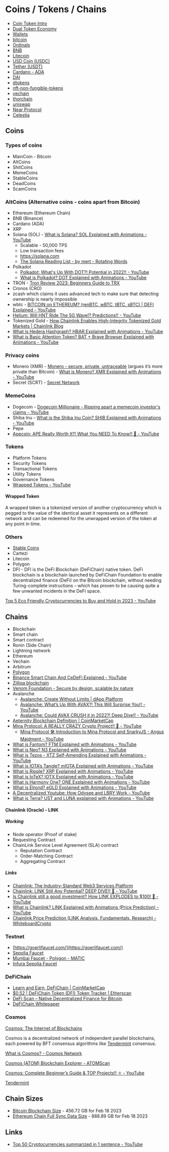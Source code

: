 # Coins / Tokens / Chains

- [Coin Token Intro](decentralized-applications/coins-tokens-chains/coin-token-intro.md)
- [Dual Token Economy](decentralized-applications/coins-tokens-chains/dual-token-economy.md)
- [Wallets](decentralized-applications/coins-tokens-chains/wallets.md)
- [bitcoin](decentralized-applications/coins-tokens-chains/bitcoin.md)
- [Ordinals](decentralized-applications/coins-tokens-chains/ordinals.md)
- [BNB](decentralized-applications/coins-tokens-chains/bnb.md)
- [Litecoin](decentralized-applications/coins-tokens-chains/litecoin.md)
- [USD Coin (USDC)](decentralized-applications/coins-tokens-chains/usdc.md)
- [Tether (USDT)](decentralized-applications/coins-tokens-chains/usdt.md)
- [Cardano - ADA](decentralized-applications/coins-tokens-chains/cardano.md)
- [DAI](decentralized-applications/coins-tokens-chains/dai.md)
- [dtokens](decentralized-applications/coins-tokens-chains/dtokens.md)
- [nft-non-fungible-tokens](decentralized-applications/coins-tokens-chains/nft-non-fungible-tokens.md)
- [vechain](decentralized-applications/coins-tokens-chains/vechain.md)
- [thorchain](decentralized-applications/coins-tokens-chains/thorchain.md)
- [uniswap](decentralized-applications/coins-tokens-chains/uniswap.md)
- [Near Protocol](decentralized-applications/coins-tokens-chains/near-protocol.md)
- [Celestia](decentralized-applications/coins-tokens-chains/celestia.md)

## Coins

### Types of coins

- MainCoin - Bitcoin
- AltCoins
- ShitCoins
- MemeCoins
- StableCoins
- DeadCoins
- ScamCoins

### AltCoins (Alternative coins - coins apart from Bitcoin)

- Ethereum (Ethereum Chain)
- BNB (Binance)
- Cardano (ADA)
- XRP
- Solana (SOL) - [What is Solana? SOL Explained with Animations - YouTube](https://www.youtube.com/watch?v=1jzROE6EhxM)
  - Scalable - 50,000 TPS
  - Low transaction fees
  - <https://solana.com>
  - [The Solana Reading List - by mert - Rotating Words](https://www.mertimus.com/p/the-solana-reading-list?)
- Polkadot
  - [Polkadot: What's Up With DOT?! Potential in 2022!! - YouTube](https://www.youtube.com/watch?v=H7S5k5jWp48)
  - [What is Polkadot? DOT Explained with Animations - YouTube](https://www.youtube.com/watch?v=YlAdEQp6ekM)
- TRON - [Tron Review 2023: Beginners Guide to TRX](https://www.coinbureau.com/review/tron-trx-review/)
- Cronos (CRO)
- zcash which claims it uses advanced tech to make sure that detecting ownership is nearly impossible
- wbtc - [BITCOIN on ETHEREUM? (renBTC, wBTC, tBTC, sBTC) | DEFI Explained - YouTube](https://www.youtube.com/watch?v=iExly7FGKAQ)
- [Helium: Will HNT Ride The 5G Wave!? Predictions!! - YouTube](https://www.youtube.com/watch?v=cTWv_lv5dG4)
- Tokenized Gold - [How Chainlink Enables High-Integrity Tokenized Gold Markets | Chainlink Blog](https://blog.chain.link/what-is-tokenized-gold/)
- [What is Hedera Hashgraph? HBAR Explained with Animations - YouTube](https://www.youtube.com/watch?v=5UJsowkiYDY)
- [What is Basic Attention Token? BAT + Brave Browser Explained with Animations - YouTube](https://www.youtube.com/watch?v=uBI3kF0vs-U)

### Privacy coins

- Monero (XMR) - [Monero - secure, private, untraceable](https://www.getmonero.org/) (argues it’s more private than Bitcoin) - [What is Monero? XMR Explained with Animations - YouTube](https://www.youtube.com/watch?v=B7sLnmlZ-kU)
- Secret (SCRT) - [Secret Network](https://scrt.network/)

### MemeCoins

- Dogecoin - [Dogecoin Millionaire - Ripping apart a memecoin investor's claims - YouTube](https://www.youtube.com/watch?v=gBjkG4G8o9k)
- Shiba Inu - [What is the Shiba Inu Coin? SHIB Explained with Animations - YouTube](https://www.youtube.com/watch?v=jGjmOjD_F-o)
- Pepe
- [Apecoin: APE Really Worth It?! What You NEED To Know!! 🦧 - YouTube](https://www.youtube.com/watch?v=Zi-7MqpbV4o)

### Tokens

- Platform Tokens
- Security Tokens
- Transactional Tokens
- Utility Tokens
- Governance Tokens
- [Wrapped Tokens - YouTube](https://www.youtube.com/watch?v=DuwQ6NuPQp4)

#### Wrapped Token

A wrapped token is a tokenized version of another cryptocurrency which is pegged to the value of the identical asset it represents on a different network and can be redeemed for the unwrapped version of the token at any point in time.

### Others

- [Stable Coins](decentralized-applications/coins-tokens-chains/stable-coins.md)
- Cartezi
- Litecoin
- Polygon
- DFI - DFI is the DeFi Blockchain (DeFiChain) native token. DeFi blockchain is a blockchain launched by DeFiChain Foundation to enable decentralized finance (DeFi) on the Bitcoin blockchain, without needing Turing-complete instructions – which has proven to be causing quite a few unwanted incidents in the DeFi space.

[Top 5 Eco Friendly Cryptocurrencies to Buy and Hold in 2023 - YouTube](https://www.youtube.com/watch?v=7XV3TFISzUk)

## Chains

- Blockchain
- Smart chain
- Smart contract
- Ronin (Side Chain)
- Lightning network
- Ethereum
- Vechain
- Arbitrum
- [Polygon](decentralized-applications/ethereum/polygon.md)
- [Binance Smart Chain And CeDeFi Explained - YouTube](https://www.youtube.com/watch?v=iJDoc0kvXLc)
- [Zilliqa blockchain](https://www.zilliqa.com/what-is-zil)
- [Venom Foundation - Secure by design, scalable by nature](https://venom.foundation/)
- Avalanche
  - [Avalanche: Create Without Limits | dApp Platform](https://www.avax.network/)
  - [Avalanche: What’s Up With AVAX?! This Will Surprise You!! - YouTube](https://www.youtube.com/watch?v=kts3zcktuZ8)
  - [Avalanche: Could AVAX CRUSH it in 2022?! Deep Dive!! - YouTube](https://www.youtube.com/watch?v=JKiB_4TPXDM)
- [Aeternity Blockchain Definition | CoinMarketCap](https://coinmarketcap.com/alexandria/glossary/aeternity-blockchain)
- [Mina Protocol: A REALLY CRAZY Crypto Project!! 🤯 - YouTube](https://www.youtube.com/watch?v=Zj6rNewnbrw)
  - [Mina Protocol 🛠️ Introduction to Mina Protocol and SnarkyJS - Angus Maidment - YouTube](https://www.youtube.com/watch?v=GcbkxGqT1P0)
- [What is Fantom? FTM Explained with Animations - YouTube](https://www.youtube.com/watch?v=oRoS7VVwe7w)
- [What is Neo? N3 Explained with Animations - YouTube](https://www.youtube.com/watch?v=I_vCOzEbSMI)
- [What is Tezos - XTZ Self-Amending Explained with Animations - YouTube](https://www.youtube.com/watch?v=Umy75ihttwo)
- [What is IOTA’s Tangle? mIOTA Explained with Animations - YouTube](https://www.youtube.com/watch?v=3K9DD5phJEY)
- [What is Ripple? XRP Explained with Animations - YouTube](https://www.youtube.com/watch?v=dlxYUQIMzqo)
- [What is IoTeX? IOTX Explained with Animations - YouTube](https://www.youtube.com/watch?v=WyHNu0rnZNk)
- [What is Harmony One? ONE Explained with Animations - YouTube](https://www.youtube.com/watch?v=NyEZUfBmXWI)
- [What is Elrond? eGLD Explained with Animations - YouTube](https://www.youtube.com/watch?v=0POflNQeHcI)
- [A Decentralized Youtube: How Odysee and LBRY Work - YouTube](https://www.youtube.com/watch?v=RCB_udRbF7Q)
- [What is Terra? UST and LUNA explained with Animations - YouTube](https://www.youtube.com/watch?v=U9lrH0loAns)

#### Chainlink (Oracle) - LINK

##### Working

- Node operator (Proof of stake)
- Requesting Contract
- ChainLink Service Level Agreement (SLA) contract
  - Reputation Contract
  - Order-Matching Contract
  - Aggregating Contract

##### Links

- [Chainlink: The Industry-Standard Web3 Services Platform](https://chain.link/)
- [Chainlink: LINK Still Any Potential? DEEP DIVE!! 🔗 - YouTube](https://www.youtube.com/watch?v=EDBbsrTbrjU)
- [Is Chainlink still a good investment? How LINK EXPLODES to $100! 🚀 - YouTube](https://www.youtube.com/watch?v=qdt4E8e22TU)
- [What is Chainlink? LINK Explained with Animations (Price Prediction) - YouTube](https://www.youtube.com/watch?v=GnXsJe2wZ_w)
- [Chainlink Price Prediction (LINK Analysis, Fundamentals, Research) - WhiteboardCrypto](https://whiteboardcrypto.com/chainlink-price-prediction/)

### Testnet

- [https://goerlifaucet.com/](https://goerlifaucet.com/)
- [Sepolia Faucet](https://sepoliafaucet.com/)
- [Mumbai Faucet - Polygon - MATIC](https://mumbaifaucet.com/)
- [Infura Sepolia Faucet](https://www.infura.io/faucet/sepolia)

### DeFiChain

- [Learn and Earn, DeFiChain | CoinMarketCap](https://coinmarketcap.com/earn/project/defichain)
- [$0.52 | DeFiChain Token (DFI) Token Tracker | Etherscan](https://etherscan.io/token/0x8fc8f8269ebca376d046ce292dc7eac40c8d358a)
- [DeFi Scan – Native Decentralized Finance for Bitcoin](https://defiscan.live/)
- [DeFiChain Whitepaper](https://defichain.com/white-paper/)

### Cosmos

[Cosmos: The Internet of Blockchains](https://cosmos.network/)

Cosmos is a decentralized network of independent parallel blockchains, each powered by  BFT consensus algorithms like [Tendermint](https://v1.cosmos.network/intro#what-is-tendermint-core-and-the-abci) consensus.

[What is Cosmos? - Cosmos Network](https://v1.cosmos.network/intro)

[Cosmos (ATOM) Blockchain Explorer - ATOMScan](https://atomscan.com/)

[Cosmos: Complete Beginner’s Guide & TOP Projects!! ⚛️ - YouTube](https://www.youtube.com/watch?v=sgIGVsg51W8)

[Tendermint](https://tendermint.com/)

## Chain Sizes

- [Bitcoin Blockchain Size](https://ycharts.com/indicators/bitcoin_blockchain_size) - 456.72 GB for Feb 18 2023
- [Ethereum Chain Full Sync Data Size](https://ycharts.com/indicators/ethereum_chain_full_sync_data_size) - 888.89 GB for Feb 18 2023

## Links

- [Top 50 Cryptocurrencies summarized in 1 sentence - YouTube](https://www.youtube.com/watch?v=V-B6-ySxpbs)
